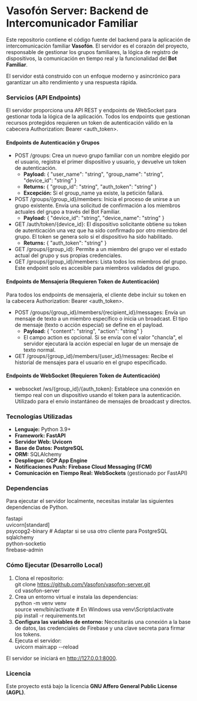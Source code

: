 # **Vasofón Server: Backend de Intercomunicador Familiar**

Este repositorio contiene el código fuente del backend para la aplicación de intercomunicación familiar **Vasofón**. El servidor es el corazón del proyecto, responsable de gestionar los grupos familiares, la lógica de registro de dispositivos, la comunicación en tiempo real y la funcionalidad del **Bot Familiar**.

El servidor está construido con un enfoque moderno y asincrónico para garantizar un alto rendimiento y una respuesta rápida.

### **Servicios (API Endpoints)**

El servidor proporciona una API REST y endpoints de WebSocket para gestionar toda la lógica de la aplicación. Todos los endpoints que gestionan recursos protegidos requieren un token de autenticación válido en la cabecera Authorization: Bearer \<auth\_token\>.

#### **Endpoints de Autenticación y Grupos**

* POST /groups: Crea un nuevo grupo familiar con un nombre elegido por el usuario, registra el primer dispositivo y usuario, y devuelve un token de autenticación.  
  * **Payload:** { "user\_name": "string", "group\_name": "string", "device\_id": "string" }  
  * **Returns:** { "group\_id": "string", "auth\_token": "string" }  
  * **Excepción:** Si el group\_name ya existe, la petición fallará.  
* POST /groups/{group\_id}/members: Inicia el proceso de unirse a un grupo existente. Envía una solicitud de confirmación a los miembros actuales del grupo a través del Bot Familiar.  
  * **Payload:** { "device\_id": "string", "device\_name": "string" }  
* GET /auth/token/{device\_id}: El dispositivo solicitante obtiene su token de autenticación una vez que ha sido confirmado por otro miembro del grupo. El token se genera solo si el dispositivo ha sido habilitado.  
  * **Returns:** { "auth\_token": "string" }  
* GET /groups/{group\_id}: Permite a un miembro del grupo ver el estado actual del grupo y sus propias credenciales.  
* GET /groups/{group\_id}/members: Lista todos los miembros del grupo. Este endpoint solo es accesible para miembros validados del grupo.

#### **Endpoints de Mensajería (Requieren Token de Autenticación)**

Para todos los endpoints de mensajería, el cliente debe incluir su token en la cabecera Authorization: Bearer \<auth\_token\>.

* POST /groups/{group\_id}/members/{recipient\_id}/messages: Envía un mensaje de texto a un miembro específico o inicia un broadcast. El tipo de mensaje (texto o acción especial) se define en el payload.  
  * **Payload:** { "content": "string", "action": "string" }  
  * El campo action es opcional. Si se envía con el valor "chancla", el servidor ejecutará la acción especial en lugar de un mensaje de texto normal.  
* GET /groups/{group\_id}/members/{user\_id}/messages: Recibe el historial de mensajes para el usuario en el grupo especificado.

#### **Endpoints de WebSocket (Requieren Token de Autenticación)**

* websocket /ws/{group\_id}/{auth\_token}: Establece una conexión en tiempo real con un dispositivo usando el token para la autenticación. Utilizado para el envío instantáneo de mensajes de broadcast y directos.

### **Tecnologías Utilizadas**

* **Lenguaje:** Python 3.9+  
* **Framework:** **FastAPI**  
* **Servidor Web:** **Uvicorn**  
* **Base de Datos:** **PostgreSQL**  
* **ORM:** SQLAlchemy  
* **Despliegue:** **GCP App Engine**  
* **Notificaciones Push:** **Firebase Cloud Messaging (FCM)**  
* **Comunicación en Tiempo Real:** **WebSockets** (gestionado por FastAPI)

### **Dependencias**

Para ejecutar el servidor localmente, necesitas instalar las siguientes dependencias de Python.

fastapi  
uvicorn\[standard\]  
psycopg2-binary \# Adaptar si se usa otro cliente para PostgreSQL  
sqlalchemy  
python-socketio  
firebase-admin

### **Cómo Ejecutar (Desarrollo Local)**

1. Clona el repositorio:  
   git clone https://github.com/Vasofon/vasofon-server.git  
   cd vasofon-server  
2. Crea un entorno virtual e instala las dependencias:  
   python \-m venv venv  
   source venv/bin/activate \# En Windows usa venv\\Scripts\\activate  
   pip install \-r requirements.txt  
3. **Configura las variables de entorno:** Necesitarás una conexión a la base de datos, las credenciales de Firebase y una clave secreta para firmar los tokens.  
4. Ejecuta el servidor:  
   uvicorn main:app \--reload

El servidor se iniciará en http://127.0.0.1:8000.

### **Licencia**

Este proyecto está bajo la licencia **GNU Affero General Public License (AGPL)**.

